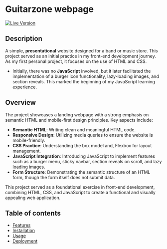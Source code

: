 # Guitarzone webpage

[![Live Version](https://img.shields.io/badge/Live%20Version-Click%20Here-brightgreen)](https://guitarzone.onrender.com)

## Description

A simple, **presentational** website designed for a band or music store. This project served as an initial practice in my front-end development journey. As my first personal project, it focuses on the use of HTML and CSS.

- Initially, there was no **JavaScript** involved, but it later facilitated the implementation of a burger icon functionality, lazy-loading images, and section reveals. This marked the beginning of my JavaScript learning experience.

## Overview

The project showcases a landing webpage with a strong emphasis on semantic HTML and mobile-first design principles. Key aspects include:

- **Semantic HTML**: Writing clean and meaningful HTML code.
- **Responsive Design**: Utilizing media queries to ensure the website is mobile-friendly.
- **CSS Practice**: Understanding the box model and, Flexbox for layout management.
- **JavaScript Integration**: Introducing JavaScript to implement features such as a burger menu, sticky navbar, section reveals on scroll, and lazy loading images.
- **Form Structure**: Demonstrating the semantic structure of an HTML form, though the form itself does not submit data.

This project served as a foundational exercise in front-end development, combining HTML, CSS, and JavaScript to create a functional and visually appealing web application.

## Table of contents

- [Features](#features)
- [Installation](#installation)
- [Usage](#usage)
- [Deployment](#deployment)
